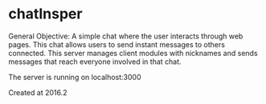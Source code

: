 # chatInsper

General Objective: A simple chat where the user interacts through web pages. This chat allows users to send instant messages to others connected. This server manages client modules with nicknames and sends messages that reach everyone involved in that chat.

The server is running on localhost:3000

Created at 2016.2
